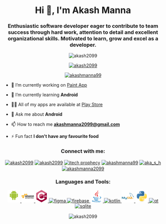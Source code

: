 <h1 align="center">Hi 👋, I'm Akash Manna</h1>
<h3 align="center">Enthusiastic software developer eager to contribute to team success through hard work, attention to detail and excellent organizational skills. Motivated to learn, grow and excel as a developer.</h3>

<p align="center"> <img src="https://komarev.com/ghpvc/?username=akash2099&label=Profile%20views&color=0e75b6&style=flat" alt="akash2099" /> </p>

<p align="center"> <a href="https://in.linkedin.com/in/akash2099" target="blank"><img src="https://img.shields.io/badge/LinkedIn-0077B5?style=for-the-badge&logo=linkedin&logoColor=white" alt="akash2099" /></a> </p>

<p align="center"> <a href="https://twitter.com/akashmanna99" target="blank"><img src="https://img.shields.io/twitter/follow/akashmanna99?logo=twitter&style=for-the-badge" alt="akashmanna99" /></a> </p>

- 🔭 I’m currently working on [Paint App](https://play.google.com/store/apps/details?id=com.akash2099.paint)

- 🌱 I’m currently learning **Android**

- 👨‍💻 All of my apps are available at [Play Store](https://play.google.com/store/apps/dev?id=6143832895811156484)

- 💬 Ask me about **Android**

- 📫 How to reach me **akashmanna2099@gmail.com**

- ⚡ Fun fact **I don't have any favourite food**

<h3 align="center">Connect with me:</h3>
<p align="center">
<a href="https://linkedin.com/in/akash2099" target="blank"><img align="center" src="https://raw.githubusercontent.com/rahuldkjain/github-profile-readme-generator/master/src/images/icons/Social/linked-in-alt.svg" alt="akash2099" height="30" width="40" /></a>
<a href="https://www.leetcode.com/akash2099" target="blank"><img align="center" src="https://raw.githubusercontent.com/rahuldkjain/github-profile-readme-generator/master/src/images/icons/Social/leet-code.svg" alt="akash2099" height="30" width="40" /></a>
<a href="https://www.youtube.com/c/itech prophecy" target="blank"><img align="center" src="https://raw.githubusercontent.com/rahuldkjain/github-profile-readme-generator/master/src/images/icons/Social/youtube.svg" alt="itech prophecy" height="30" width="40" /></a>
<a href="https://twitter.com/akashmanna99" target="blank"><img align="center" src="https://raw.githubusercontent.com/rahuldkjain/github-profile-readme-generator/master/src/images/icons/Social/twitter.svg" alt="akashmanna99" height="30" width="40" /></a>
<a href="https://instagram.com/aka_s_h" target="blank"><img align="center" src="https://raw.githubusercontent.com/rahuldkjain/github-profile-readme-generator/master/src/images/icons/Social/instagram.svg" alt="aka_s_h" height="30" width="40" /></a>
<a href="https://fb.com/akashmanna2099" target="blank"><img align="center" src="https://raw.githubusercontent.com/rahuldkjain/github-profile-readme-generator/master/src/images/icons/Social/facebook.svg" alt="akashmanna2099" height="30" width="40" /></a>
</p>

<h3 align="center">Languages and Tools:</h3>
<p align="center"> <a href="https://developer.android.com" target="_blank" rel="noreferrer"> <img src="https://raw.githubusercontent.com/devicons/devicon/master/icons/android/android-original-wordmark.svg" alt="android" width="40" height="40"/> </a> <a href="https://aws.amazon.com" target="_blank" rel="noreferrer"> <img src="https://raw.githubusercontent.com/devicons/devicon/master/icons/amazonwebservices/amazonwebservices-original-wordmark.svg" alt="aws" width="40" height="40"/> </a> <a href="https://www.w3schools.com/cpp/" target="_blank" rel="noreferrer"> <img src="https://raw.githubusercontent.com/devicons/devicon/master/icons/cplusplus/cplusplus-original.svg" alt="cplusplus" width="40" height="40"/> </a> <a href="https://www.figma.com/" target="_blank" rel="noreferrer"> <img src="https://www.vectorlogo.zone/logos/figma/figma-icon.svg" alt="figma" width="40" height="40"/> </a> <a href="https://firebase.google.com/" target="_blank" rel="noreferrer"> <img src="https://www.vectorlogo.zone/logos/firebase/firebase-icon.svg" alt="firebase" width="40" height="40"/> </a> <a href="https://www.java.com" target="_blank" rel="noreferrer"> <img src="https://raw.githubusercontent.com/devicons/devicon/master/icons/java/java-original.svg" alt="java" width="40" height="40"/> </a> <a href="https://kotlinlang.org" target="_blank" rel="noreferrer"> <img src="https://www.vectorlogo.zone/logos/kotlinlang/kotlinlang-icon.svg" alt="kotlin" width="40" height="40"/> </a> <a href="https://www.mysql.com/" target="_blank" rel="noreferrer"> <img src="https://raw.githubusercontent.com/devicons/devicon/master/icons/mysql/mysql-original-wordmark.svg" alt="mysql" width="40" height="40"/> </a> <a href="https://www.python.org" target="_blank" rel="noreferrer"> <img src="https://raw.githubusercontent.com/devicons/devicon/master/icons/python/python-original.svg" alt="python" width="40" height="40"/> </a> <a href="https://www.qt.io/" target="_blank" rel="noreferrer"> <img src="https://upload.wikimedia.org/wikipedia/commons/0/0b/Qt_logo_2016.svg" alt="qt" width="40" height="40"/> </a> <a href="https://www.sqlite.org/" target="_blank" rel="noreferrer"> <img src="https://www.vectorlogo.zone/logos/sqlite/sqlite-icon.svg" alt="sqlite" width="40" height="40"/> </a> </p>

<p align="center"><img align="center" src="https://github-readme-streak-stats.herokuapp.com/?user=akash2099&theme=dark" alt="akash2099" /></p>
